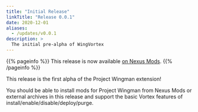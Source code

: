 ```yaml
---
title: "Initial Release"
linkTitle: "Release 0.0.1"
date: 2020-12-01
aliases:
  - /updates/v0.0.1
description: >
  The initial pre-alpha of WingVortex
---
```


{{% pageinfo %}}
This release is now available [on Nexus Mods](https://www.nexusmods.com/site/mods/189?tab=files).
{{% /pageinfo %}}

This release is the first alpha of the Project Wingman extension!

You should be able to install mods for Project Wingman from Nexus Mods or external archives in this release and support the basic Vortex features of install/enable/disable/deploy/purge.